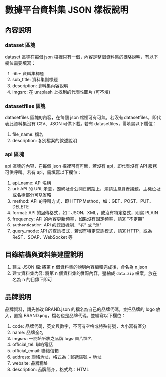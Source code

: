 # 數據平台資料集 JSON 樣板說明

## 內容說明

### dataset 區塊

dataset 區塊在每個 json 檔裡只有一個，內容是整個資料集的概略說明，有以下欄位需要填寫：

1. title: 資料集標題
2. sub_title: 資料集副標題
3. description: 資料集內容說明
4. imgsrc: 在 unsplash 上找到的代表性圖片 (可不填)

### datasetfiles 區塊

datasetfiles 區塊的內容，在每個 json 檔裡可有可無，若沒有 datasetfiles，即代表此資料集沒有 CSV、JSON 可供下載。若有 datasetfiles，需填寫以下欄位：

1. file_name: 檔名
2. description: 各別檔案的敘述說明

### api 區塊

api 區塊的內容，在每個 json 檔裡可有可無，若沒有 api，即代表沒有 API 服務可供呼叫。若有 api，需填寫以下欄位：

1. api_name: API 名稱
2. url: API 的 URL 示意，因網址會公開在網路上，須請注意資安議題，主機位址或名稱部分可以省略
3. method: API 的呼叫方式，即 HTTP Method，如：GET、POST、PUT、DELETE
4. format: API 的回傳格式，如：JSON、XML，或沒有特定格式，則寫 PLAIN
5. frequency: API 的內容更新頻率，如果沒有固定頻率，請寫 "不定期"
6. authentication: API 的認證機制，"有" 或 "無"
7. query_mode: API 的查詢模式，若沒有特定查詢模式，請寫 HTTP，或為 ReST、SOAP、WebSocket 等

## 目錄結構與資料集建置說明

1. 建立 JSON 檔: 將第 n 個資料集的說明內容編輯完成後，命名為 n.json 
2. 建立資料集內容: 將第 n 個資料集的實際內容，壓縮成 `data.zip` 檔案，放在名為 n 的目錄下即可

## 品牌說明

品牌資料，請先修改 BRAND.json 的檔名為自己的品牌代碼，並把品牌的 logo 放入，置換 BRAND.png，檔名也是品牌代碼。並編寫以下欄位：

1. code: 品牌代碼，英文與數字，不可有空格或特殊符號，大小寫有區分
2. name: 品牌全名
3. imgsrc: 一開始所放之品牌 logo 圖片檔名
4. official_tel: 聯絡電話
5. official_email: 聯絡信箱
6. address: 聯絡地址，格式為：郵遞區號 + 地址
7. website: 品牌網址
8. description: 品牌簡介，格式為：HTML

